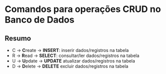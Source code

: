 # Comandos para operações CRUD no Banco de Dados

## Resumo

- C -> **C**reate -> **INSERT**: inserir dados/registros na tabela
- R -> **R**ead -> **SELECT**: consultar/ler dados/registros na tabela
- U -> **U**pdate -> **UPDATE** atualizar dados/registros na tabela
- D -> **D**elete -> **DELETE** excluir dados/registros na tabela